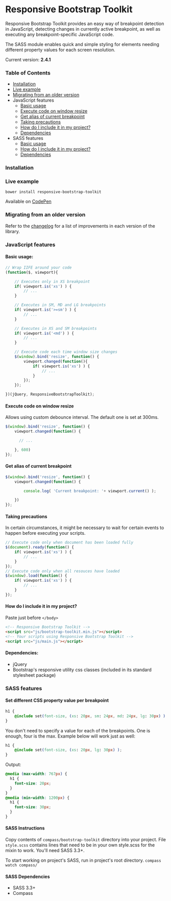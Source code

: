 # Responsive Bootstrap Toolkit


Responsive Bootstrap Toolkit provides an easy way of breakpoint detection in JavaScript, detecting changes in currently active breakpoint, as well as executing any breakpoint-specific JavaScript code.

The SASS module enables quick and simple styling for elements needing different property values for each screen resolution.

Current version: **2.4.1**

### Table of Contents
* [Installation](#installation)
* [Live example](#live-example)
* [Migrating from an older version](#migrating-from-an-older-version)
* JavaScript features
    * [Basic usage](#basic-usage)
    * [Execute code on window resize](#execute-code-on-window-resize)
    * [Get alias of current breakpoint](#get-alias-of-current-breakpoint)
    * [Taking precautions](#taking-precautions)
    * [How do I include it in my project?](#how-do-i-include-it-in-my-project)
    * [Dependencies](#dependencies)
* SASS features
    * [Basic usage](#sass-features)
    * [How do I include it in my project?](#sass-instructions)
    * [Dependencies](#sass-dependencies)

### Installation

### Live example
````
bower install responsive-bootstrap-toolkit
````
Available on [CodePen](http://codepen.io/dih/full/ivECj)

### Migrating from an older version

Refer to the [changelog](https://github.com/maciej-gurban/responsive-bootstrap-toolkit/blob/master/CHANGELOG.md) for a list of improvements in each version of the library.

### JavaScript features
#### Basic usage:

````javascript
// Wrap IIFE around your code
(function($, viewport){

    // Executes only in XS breakpoint
    if( viewport.is('xs') ) {
        // ...
    }

    // Executes in SM, MD and LG breakpoints
    if( viewport.is('>=sm') ) {
        // ...
    }

    // Executes in XS and SM breakpoints
    if( viewport.is('<md') ) {
        // ...
    }

    // Execute code each time window size changes
    $(window).bind('resize', function() {
        viewport.changed(function(){
            if( viewport.is('xs') ) {
                // ...
            }
        });
    });

})(jQuery, ResponsiveBootstrapToolkit);
````

#### Execute code on window resize
Allows using custom debounce interval. The default one is set at 300ms.

````javascript
$(window).bind('resize', function() {
    viewport.changed(function() {

      // ...

    }, 600)
});
````

#### Get alias of current breakpoint
````javascript
$(window).bind('resize', function() {
    viewport.changed(function() {

        console.log( 'Current breakpoint: '+ viewport.current() );

    })
});
````

#### Taking precautions

In certain circumstances, it might be necessary to wait for certain events to happen before executing your scripts.
````javascript
// Execute code only when document has been loaded fully
$(document).ready(function() {
    if( viewport.is('xs') ) {
        // ...
    }
});
// Execute code only when all resouces have loaded
$(window).load(function() {
    if( viewport.is('xs') ) {
        // ...
    }
});
````

#### How do I include it in my project?

Paste just before `</body>`

````html
<!-- Responsive Bootstrap Toolkit -->
<script src="js/bootstrap-toolkit.min.js"></script>
<!-- Your scripts using Responsive Bootstrap Toolkit -->
<script src="js/main.js"></script>
````

#### Dependencies:
* jQuery
* Bootstrap's responsive utility css classes (included in its standard stylesheet package)



### SASS features
#### Set different CSS property value per breakpoint

````css
h1 {
    @include set(font-size, (xs: 20px, sm: 24px, md: 24px, lg: 30px) );
}
````

You don't need to specify a value for each of the breakpoints. One is enough, four is the max. Example below will work just as well:

````css
h1 {
    @include set(font-size, (xs: 20px, lg: 30px) );
}
````

Output:

````css
@media (max-width: 767px) {
  h1 {
    font-size: 20px;
  }
}
@media (min-width: 1200px) {
  h1 {
    font-size: 30px;
  }
}
````


#### SASS Instructions
Copy contents of `compass/bootstrap-toolkit` directory into your project. File `style.scss` contains lines that need to be in your own style.scss for the mixin to work. You'll need SASS 3.3+.

To start working on project's SASS, run in project's root directory.
`compass watch compass/`


#### SASS Dependencies
* SASS 3.3+
* Compass
